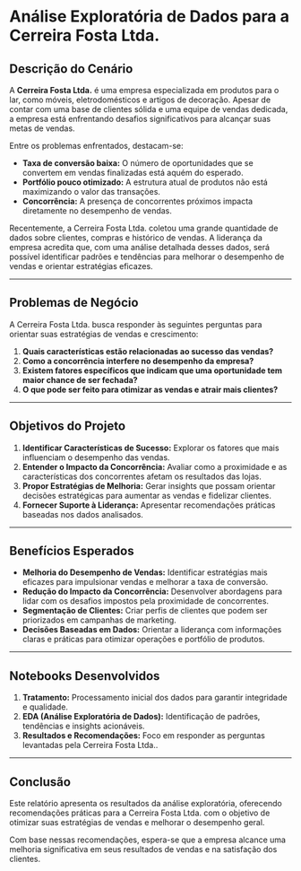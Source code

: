 # Análise Exploratória de Dados para a Cerreira Fosta Ltda.

## Descrição do Cenário
A **Cerreira Fosta Ltda.** é uma empresa especializada em produtos para o lar, como móveis, eletrodomésticos e artigos de decoração. Apesar de contar com uma base de clientes sólida e uma equipe de vendas dedicada, a empresa está enfrentando desafios significativos para alcançar suas metas de vendas.

Entre os problemas enfrentados, destacam-se:
- **Taxa de conversão baixa:** O número de oportunidades que se convertem em vendas finalizadas está aquém do esperado.
- **Portfólio pouco otimizado:** A estrutura atual de produtos não está maximizando o valor das transações.
- **Concorrência:** A presença de concorrentes próximos impacta diretamente no desempenho de vendas.

Recentemente, a Cerreira Fosta Ltda. coletou uma grande quantidade de dados sobre clientes, compras e histórico de vendas. A liderança da empresa acredita que, com uma análise detalhada desses dados, será possível identificar padrões e tendências para melhorar o desempenho de vendas e orientar estratégias eficazes.

---

## Problemas de Negócio
A Cerreira Fosta Ltda. busca responder às seguintes perguntas para orientar suas estratégias de vendas e crescimento:

1. **Quais características estão relacionadas ao sucesso das vendas?**
2. **Como a concorrência interfere no desempenho da empresa?**
3. **Existem fatores específicos que indicam que uma oportunidade tem maior chance de ser fechada?**
4. **O que pode ser feito para otimizar as vendas e atrair mais clientes?**

---

## Objetivos do Projeto
1. **Identificar Características de Sucesso:** Explorar os fatores que mais influenciam o desempenho das vendas.
2. **Entender o Impacto da Concorrência:** Avaliar como a proximidade e as características dos concorrentes afetam os resultados das lojas.
3. **Propor Estratégias de Melhoria:** Gerar insights que possam orientar decisões estratégicas para aumentar as vendas e fidelizar clientes.
4. **Fornecer Suporte à Liderança:** Apresentar recomendações práticas baseadas nos dados analisados.

---

## Benefícios Esperados
- **Melhoria do Desempenho de Vendas:** Identificar estratégias mais eficazes para impulsionar vendas e melhorar a taxa de conversão.
- **Redução do Impacto da Concorrência:** Desenvolver abordagens para lidar com os desafios impostos pela proximidade de concorrentes.
- **Segmentação de Clientes:** Criar perfis de clientes que podem ser priorizados em campanhas de marketing.
- **Decisões Baseadas em Dados:** Orientar a liderança com informações claras e práticas para otimizar operações e portfólio de produtos.

---

## Notebooks Desenvolvidos
1. **Tratamento:** Processamento inicial dos dados para garantir integridade e qualidade.
2. **EDA (Análise Exploratória de Dados):** Identificação de padrões, tendências e insights acionáveis.
3. **Resultados e Recomendações:** Foco em responder as perguntas levantadas pela Cerreira Fosta Ltda..

---

## Conclusão
Este relatório apresenta os resultados da análise exploratória, oferecendo recomendações práticas para a Cerreira Fosta Ltda. com o objetivo de otimizar suas estratégias de vendas e melhorar o desempenho geral.

Com base nessas recomendações, espera-se que a empresa alcance uma melhoria significativa em seus resultados de vendas e na satisfação dos clientes.
